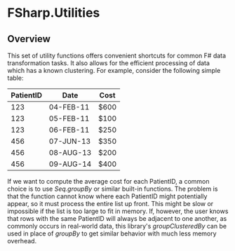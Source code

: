 # FSharp.Utilities
## Overview
This set of utility functions offers convenient shortcuts for common F# data transformation tasks. It also allows for the efficient processing of data which has a known clustering. For example, consider the following simple table:

PatientID | Date | Cost
--- | --- | ---
123 | 04-FEB-11 | $600
123 | 05-FEB-11 | $100
123 | 06-FEB-11 | $250
456 | 07-JUN-13 | $350
456 | 08-AUG-13 | $200
456 | 09-AUG-14 | $400

If we want to compute the average cost for each PatientID, a common choice is to use *Seq.groupBy* or similar built-in functions. The problem is that the function cannot know where each PatientID might potentially appear, so it must process the entire list up front. This might be slow or impossible if the list is too large to fit in memory. If, however, the user knows that rows with the same PatientID will always be adjacent to one another, as commonly occurs in real-world data, this library's *groupClusteredBy* can be used in place of *groupBy* to get similar behavior with much less memory overhead.
